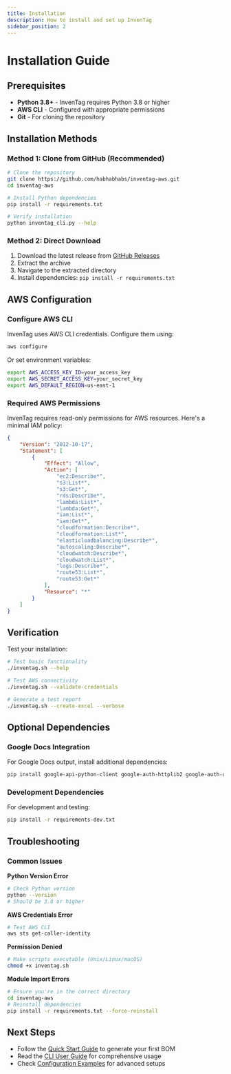 ```yaml
---
title: Installation
description: How to install and set up InvenTag
sidebar_position: 2
---
```


# Installation Guide

## Prerequisites

- **Python 3.8+** - InvenTag requires Python 3.8 or higher
- **AWS CLI** - Configured with appropriate permissions
- **Git** - For cloning the repository

## Installation Methods

### Method 1: Clone from GitHub (Recommended)

```bash
# Clone the repository
git clone https://github.com/habhabhabs/inventag-aws.git
cd inventag-aws

# Install Python dependencies
pip install -r requirements.txt

# Verify installation
python inventag_cli.py --help
```

### Method 2: Direct Download

1. Download the latest release from [GitHub Releases](https://github.com/habhabhabs/inventag-aws/releases)
2. Extract the archive
3. Navigate to the extracted directory
4. Install dependencies: `pip install -r requirements.txt`

## AWS Configuration

### Configure AWS CLI

InvenTag uses AWS CLI credentials. Configure them using:

```bash
aws configure
```

Or set environment variables:

```bash
export AWS_ACCESS_KEY_ID=your_access_key
export AWS_SECRET_ACCESS_KEY=your_secret_key
export AWS_DEFAULT_REGION=us-east-1
```

### Required AWS Permissions

InvenTag requires read-only permissions for AWS resources. Here's a minimal IAM policy:

```json
{
    "Version": "2012-10-17",
    "Statement": [
        {
            "Effect": "Allow",
            "Action": [
                "ec2:Describe*",
                "s3:List*",
                "s3:Get*",
                "rds:Describe*",
                "lambda:List*",
                "lambda:Get*",
                "iam:List*",
                "iam:Get*",
                "cloudformation:Describe*",
                "cloudformation:List*",
                "elasticloadbalancing:Describe*",
                "autoscaling:Describe*",
                "cloudwatch:Describe*",
                "cloudwatch:List*",
                "logs:Describe*",
                "route53:List*",
                "route53:Get*"
            ],
            "Resource": "*"
        }
    ]
}
```

## Verification

Test your installation:

```bash
# Test basic functionality
./inventag.sh --help

# Test AWS connectivity
./inventag.sh --validate-credentials

# Generate a test report
./inventag.sh --create-excel --verbose
```

## Optional Dependencies

### Google Docs Integration

For Google Docs output, install additional dependencies:

```bash
pip install google-api-python-client google-auth-httplib2 google-auth-oauthlib
```

### Development Dependencies

For development and testing:

```bash
pip install -r requirements-dev.txt
```

## Troubleshooting

### Common Issues

**Python Version Error**
```bash
# Check Python version
python --version
# Should be 3.8 or higher
```

**AWS Credentials Error**
```bash
# Test AWS CLI
aws sts get-caller-identity
```

**Permission Denied**
```bash
# Make scripts executable (Unix/Linux/macOS)
chmod +x inventag.sh
```

**Module Import Errors**
```bash
# Ensure you're in the correct directory
cd inventag-aws
# Reinstall dependencies
pip install -r requirements.txt --force-reinstall
```

## Next Steps

- Follow the [Quick Start Guide](quick-start) to generate your first BOM
- Read the [CLI User Guide](../user-guides/cli-user-guide) for comprehensive usage
- Check [Configuration Examples](../user-guides/configuration-examples) for advanced setups

